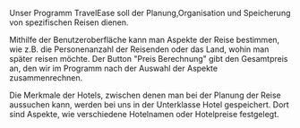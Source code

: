 Unser Programm TravelEase soll der Planung,Organisation und Speicherung von spezifischen Reisen dienen.

Mithilfe der Benutzeroberfläche kann man Aspekte der Reise bestimmen, wie z.B. die Personenanzahl der Reisenden oder das Land, wohin man später reisen möchte.
Der Button "Preis Berechnung" gibt den Gesamtpreis an, den wir im Programm nach der Auswahl der Aspekte zusammenrechnen.

Die Merkmale der Hotels, zwischen denen man bei der Planung der Reise aussuchen kann, werden bei uns in der Unterklasse Hotel gespeichert. Dort sind Aspekte, wie verschiedene Hotelnamen oder Hotelpreise festgelegt.
